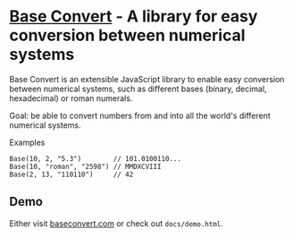[Base Convert](http://baseconvert.com/) - A library for easy conversion between numerical systems
=================================================================================================

Base Convert is an extensible JavaScript library to enable easy conversion between numerical systems, such as different
bases (binary, decimal, hexadecimal) or roman numerals.

Goal: be able to convert numbers from and into all the world's different numerical systems.

Examples

	Base(10, 2, "5.3")        // 101.0100110...
	Base(10, "roman", "2598") // MMDXCVIII
	Base(2, 13, "110110")     // 42


Demo
----

Either visit [baseconvert.com](http://baseconvert.com/) or check out `docs/demo.html`.
